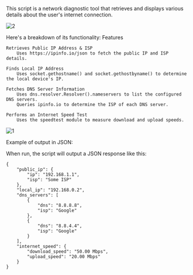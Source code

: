 This script is a network diagnostic tool that retrieves and displays various details about the user's internet connection. 

![2](https://github.com/user-attachments/assets/ad900787-b60b-4745-b02f-bbc8a0793b23)

Here's a breakdown of its functionality:
Features

    Retrieves Public IP Address & ISP
        Uses https://ipinfo.io/json to fetch the public IP and ISP details.

    Finds Local IP Address
        Uses socket.gethostname() and socket.gethostbyname() to determine the local device's IP.

    Fetches DNS Server Information
        Uses dns.resolver.Resolver().nameservers to list the configured DNS servers.
        Queries ipinfo.io to determine the ISP of each DNS server.

    Performs an Internet Speed Test
        Uses the speedtest module to measure download and upload speeds.
        
![1](https://github.com/user-attachments/assets/bc603b3b-4887-4a38-810b-69c3eda520fe)

Example of output in JSON:

When run, the script will output a JSON response like this:
```
{
    "public_ip": {
        "ip": "192.168.1.1",
        "isp": "Some ISP"
    },
    "local_ip": "192.168.0.2",
    "dns_servers": [
        {
            "dns": "8.8.8.8",
            "isp": "Google"
        },
        {
            "dns": "8.8.4.4",
            "isp": "Google"
        }
    ],
    "internet_speed": {
        "download_speed": "50.00 Mbps",
        "upload_speed": "20.00 Mbps"
    }
}
```
